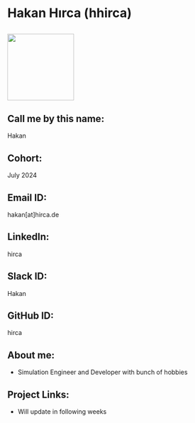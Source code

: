#  Hakan Hırca (hhirca)
## <img class="rounded-circle" src="https://avatars.githubusercontent.com/u/21260536?v=4" width="150" height="150" />

## Call me by this name: 
Hakan
## Cohort: 
July 2024
## Email ID: 
hakan[at]hirca.de
## LinkedIn: 
hirca
## Slack ID: 
Hakan
## GitHub ID: 
hirca
## About me: 
- Simulation Engineer and Developer with bunch of hobbies
## Project Links:
- Will update in following weeks
